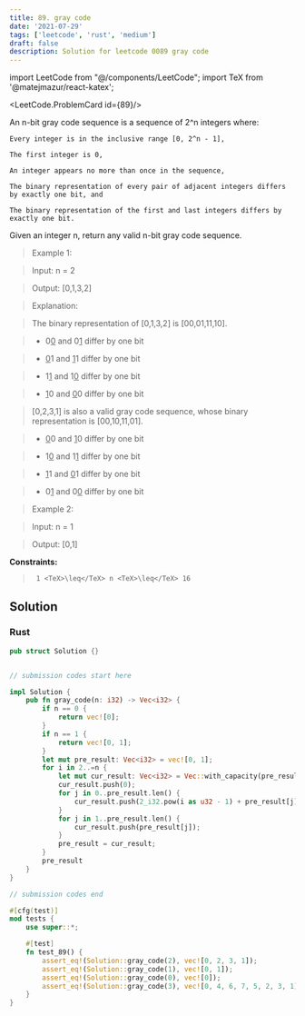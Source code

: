 ```yaml
---
title: 89. gray code
date: '2021-07-29'
tags: ['leetcode', 'rust', 'medium']
draft: false
description: Solution for leetcode 0089 gray code
---
```

import LeetCode from "@/components/LeetCode";
import TeX from '@matejmazur/react-katex';

<LeetCode.ProblemCard id={89}/>
 

  An n-bit gray code sequence is a sequence of 2^n integers where:

  

  	Every integer is in the inclusive range [0, 2^n - 1],

  	The first integer is 0,

  	An integer appears no more than once in the sequence,

  	The binary representation of every pair of adjacent integers differs by exactly one bit, and

  	The binary representation of the first and last integers differs by exactly one bit.

  

  Given an integer n, return any valid n-bit gray code sequence.

   

 >   Example 1:

  

 >   Input: n <TeX>=</TeX> 2

 >   Output: [0,1,3,2]

 >   Explanation:

 >   The binary representation of [0,1,3,2] is [00,01,11,10].

 >   - 0<u>0</u> and 0<u>1</u> differ by one bit

 >   - <u>0</u>1 and <u>1</u>1 differ by one bit

 >   - 1<u>1</u> and 1<u>0</u> differ by one bit

 >   - <u>1</u>0 and <u>0</u>0 differ by one bit

 >   [0,2,3,1] is also a valid gray code sequence, whose binary representation is [00,10,11,01].

 >   - <u>0</u>0 and <u>1</u>0 differ by one bit

 >   - 1<u>0</u> and 1<u>1</u> differ by one bit

 >   - <u>1</u>1 and <u>0</u>1 differ by one bit

 >   - 0<u>1</u> and 0<u>0</u> differ by one bit

  

 >   Example 2:

  

 >   Input: n <TeX>=</TeX> 1

 >   Output: [0,1]

  

   

  **Constraints:**

  

 >   	1 <TeX>\leq</TeX> n <TeX>\leq</TeX> 16


## Solution
### Rust
```rust
pub struct Solution {}


// submission codes start here

impl Solution {
    pub fn gray_code(n: i32) -> Vec<i32> {
        if n == 0 {
            return vec![0];
        }
        if n == 1 {
            return vec![0, 1];
        }
        let mut pre_result: Vec<i32> = vec![0, 1];
        for i in 2..=n {
            let mut cur_result: Vec<i32> = Vec::with_capacity(pre_result.len() * 2); //vec![0];
            cur_result.push(0);
            for j in 0..pre_result.len() {
                cur_result.push(2_i32.pow(i as u32 - 1) + pre_result[j]);
            }
            for j in 1..pre_result.len() {
                cur_result.push(pre_result[j]);
            }
            pre_result = cur_result;
        }
        pre_result
    }
}

// submission codes end

#[cfg(test)]
mod tests {
    use super::*;

    #[test]
    fn test_89() {
        assert_eq!(Solution::gray_code(2), vec![0, 2, 3, 1]);
        assert_eq!(Solution::gray_code(1), vec![0, 1]);
        assert_eq!(Solution::gray_code(0), vec![0]);
        assert_eq!(Solution::gray_code(3), vec![0, 4, 6, 7, 5, 2, 3, 1]);
    }
}

```
